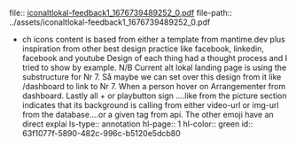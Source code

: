 file:: [iconaltlokal-feedback1_1676739489252_0.pdf](../assets/iconaltlokal-feedback1_1676739489252_0.pdf)
file-path:: ../assets/iconaltlokal-feedback1_1676739489252_0.pdf

- ch icons content is based from either a template from mantime.dev plus inspiration from other best design practice like facebook, linkedin, facebook and youtube Design of each thing had a thought process and I tried to show by example. N/B Current alt lokal landing page is using the substructure for Nr 7. Så maybe we can set over this design from it like /dashboard to link to Nr 7. When a person hover on Arrangementer from dashboard. Lastly all + or playbutton sign ....like from the picture section indicates that its background is calling from either video-url or img-url from the database....or a given tag from api. The other emoji have an direct explai
  ls-type:: annotation
  hl-page:: 1
  hl-color:: green
  id:: 63f1077f-5890-482c-996c-b5120e5dcb80